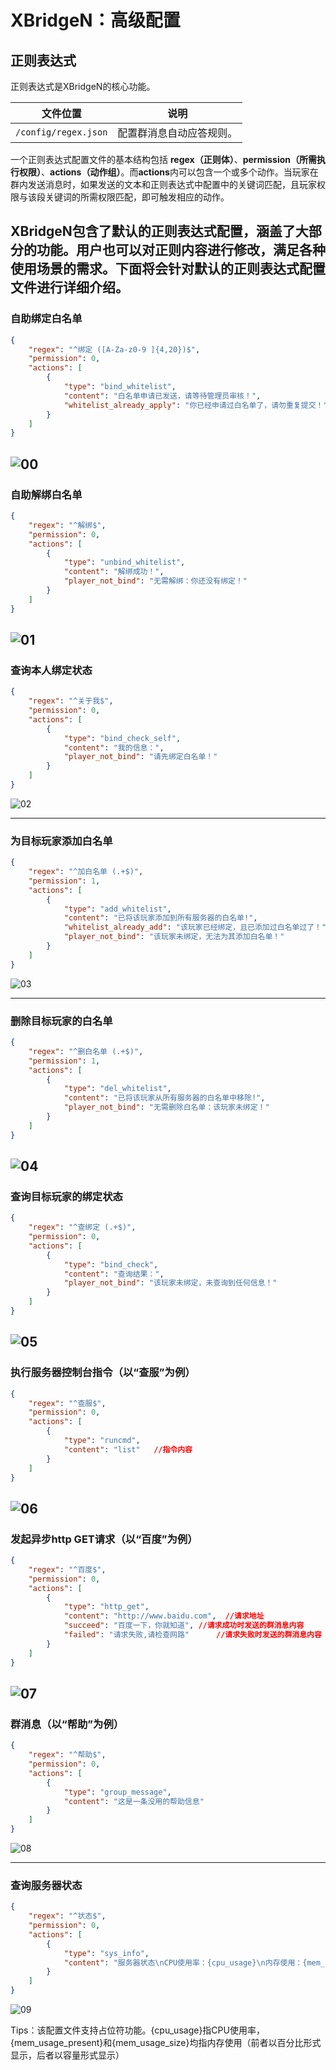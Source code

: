 # XBridgeN：高级配置
## 正则表达式
正则表达式是XBridgeN的核心功能。

文件位置|说明
--|--
`/config/regex.json`|配置群消息自动应答规则。


一个正则表达式配置文件的基本结构包括 **regex（正则体）**、**permission（所需执行权限）**、**actions（动作组）**。而**actions**内可以包含一个或多个动作。当玩家在群内发送消息时，如果发送的文本和正则表达式中配置中的关键词匹配，且玩家权限与该段关键词的所需权限匹配，即可触发相应的动作。

XBridgeN包含了默认的正则表达式配置，涵盖了大部分的功能。用户也可以对正则内容进行修改，满足各种使用场景的需求。下面将会针对默认的正则表达式配置文件进行详细介绍。
---
### 自助绑定白名单

```json
{
	"regex": "^绑定 ([A-Za-z0-9 ]{4,20})$",
	"permission": 0,
	"actions": [
		{
			"type": "bind_whitelist",
			"content": "白名单申请已发送，请等待管理员审核！",
			"whitelist_already_apply": "你已经申请过白名单了，请勿重复提交！"
		}
	]
}
```

![00](../../img/xbn/bind_whitelist.png)
---
### 自助解绑白名单

```json
{
	"regex": "^解绑$",
	"permission": 0,
	"actions": [
		{
			"type": "unbind_whitelist",
			"content": "解绑成功！",
			"player_not_bind": "无需解绑：你还没有绑定！"
		}
	]
}
```

![01](../../img/xbn/unbind_whitelist.png)
---
### 查询本人绑定状态

```json
{
	"regex": "^关于我$",
	"permission": 0,
	"actions": [
		{
			"type": "bind_check_self",
			"content": "我的信息：",
			"player_not_bind": "请先绑定白名单！"
		}
	]
}
```

![02](../../img/xbn/check_bind_self.png)

---
### 为目标玩家添加白名单

```json
{
	"regex": "^加白名单 (.+$)",
	"permission": 1,
	"actions": [
		{
			"type": "add_whitelist",
			"content": "已将该玩家添加到所有服务器的白名单!",
			"whitelist_already_add": "该玩家已经绑定，且已添加过白名单过了！",
			"player_not_bind": "该玩家未绑定，无法为其添加白名单！"
		}
	]
}
```

![03](../../img/xbn/add_whitelist.png)

---
### 删除目标玩家的白名单

```json
{
	"regex": "^删白名单 (.+$)",
	"permission": 1,
	"actions": [
		{
			"type": "del_whitelist",
			"content": "已将该玩家从所有服务器的白名单中移除!",
			"player_not_bind": "无需删除白名单：该玩家未绑定！"
		}
	]
}
```

![04](../../img/xbn/del_whitelist.png)
---
### 查询目标玩家的绑定状态

```json
{
	"regex": "^查绑定 (.+$)",
	"permission": 0,
	"actions": [
		{
			"type": "bind_check",
			"content": "查询结果：",
			"player_not_bind": "该玩家未绑定，未查询到任何信息！"
		}
	]
}
```

![05](../../img/xbn/check_bind.png)
---
### 执行服务器控制台指令（以“查服”为例）

```json
{
	"regex": "^查服$",
	"permission": 0,
	"actions": [
		{
			"type": "runcmd",
			"content": "list"	//指令内容
		}
	]
}
```

![06](../../img/xbn/runcmd.png)
---
### 发起异步http GET请求（以“百度”为例）

```json
{
	"regex": "^百度$",
	"permission": 0,
	"actions": [
		{
			"type": "http_get",
			"content": "http://www.baidu.com",	//请求地址
			"succeed": "百度一下，你就知道",	//请求成功时发送的群消息内容
			"failed": "请求失败,请检查网路"		//请求失败时发送的群消息内容
		}
	]
}
```

![07](../../img/xbn/http_get.png)
---
### 群消息（以“帮助”为例）

```json
{
	"regex": "^帮助$",
	"permission": 0,
	"actions": [
		{
			"type": "group_message",
			"content": "这是一条没用的帮助信息"
		}
	]
}
```

![08](../../img/xbn/group_message.png)

---
### 查询服务器状态

```json
{
	"regex": "^状态$",
	"permission": 0,
	"actions": [
		{
			"type": "sys_info",
			"content": "服务器状态\nCPU使用率：{cpu_usage}\n内存使用：{mem_usage_size}"
		}
	]
}
```
![09](../../img/xbn/sysinfo.png)

Tips：该配置文件支持占位符功能。{cpu_usage}指CPU使用率，{mem_usage_present}和{mem_usage_size}均指内存使用（前者以百分比形式显示，后者以容量形式显示）